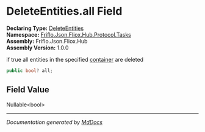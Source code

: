 ﻿<!--  
  <auto-generated>   
    The contents of this file were generated by a tool.  
    Changes to this file may be list if the file is regenerated  
  </auto-generated>   
-->

# DeleteEntities.all Field

**Declaring Type:** [DeleteEntities](../index.md)  
**Namespace:** [Friflo.Json.Fliox.Hub.Protocol.Tasks](../../index.md)  
**Assembly:** Friflo.Json.Fliox.Hub  
**Assembly Version:** 1.0.0

if true all entities in the specified [container](container.md) are deleted

```csharp
public bool? all;
```

## Field Value

Nullable\<bool\>

___

*Documentation generated by [MdDocs](https://github.com/ap0llo/mddocs)*
